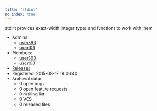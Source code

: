 ```yaml
---
title: "stdint"
no_index: true
---
```


stdint provides exact-width integer types and functions to work with them


* Admins:
  * [user893](/users/user893)
  * [user198](/users/user198)
* Members:
  * [user893](/users/user893)
  * [user198](/users/user198)
* [Releases](https://download.ocamlcore.org/stdint)
* Registered: 2015-08-17 19:06:40
* Archived data:
  * 0 open bugs
  * 0 open feature requests
  * 0 mailing list
  * 0 VCS
  * 0 released files
